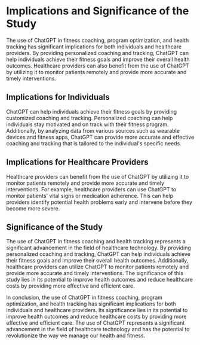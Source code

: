 Implications and Significance of the Study
======================================================

The use of ChatGPT in fitness coaching, program optimization, and health tracking has significant implications for both individuals and healthcare providers. By providing personalized coaching and tracking, ChatGPT can help individuals achieve their fitness goals and improve their overall health outcomes. Healthcare providers can also benefit from the use of ChatGPT by utilizing it to monitor patients remotely and provide more accurate and timely interventions.

Implications for Individuals
----------------------------

ChatGPT can help individuals achieve their fitness goals by providing customized coaching and tracking. Personalized coaching can help individuals stay motivated and on track with their fitness program. Additionally, by analyzing data from various sources such as wearable devices and fitness apps, ChatGPT can provide more accurate and effective coaching and tracking that is tailored to the individual's specific needs.

Implications for Healthcare Providers
-------------------------------------

Healthcare providers can benefit from the use of ChatGPT by utilizing it to monitor patients remotely and provide more accurate and timely interventions. For example, healthcare providers can use ChatGPT to monitor patients' vital signs or medication adherence. This can help providers identify potential health problems early and intervene before they become more severe.

Significance of the Study
-------------------------

The use of ChatGPT in fitness coaching and health tracking represents a significant advancement in the field of healthcare technology. By providing personalized coaching and tracking, ChatGPT can help individuals achieve their fitness goals and improve their overall health outcomes. Additionally, healthcare providers can utilize ChatGPT to monitor patients remotely and provide more accurate and timely interventions. The significance of this study lies in its potential to improve health outcomes and reduce healthcare costs by providing more effective and efficient care.

In conclusion, the use of ChatGPT in fitness coaching, program optimization, and health tracking has significant implications for both individuals and healthcare providers. Its significance lies in its potential to improve health outcomes and reduce healthcare costs by providing more effective and efficient care. The use of ChatGPT represents a significant advancement in the field of healthcare technology and has the potential to revolutionize the way we manage our health and fitness.
